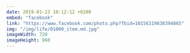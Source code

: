 ```yaml
---
date: 2019-01-23 10:12:12 +0200
embed: "facebook"
link: "https://www.facebook.com/photo.php?fbid=10156319838394865"
img: "/img/life/01000_item.md.jpg"
imageWidth: 720
imageHeight: 960
---
```

